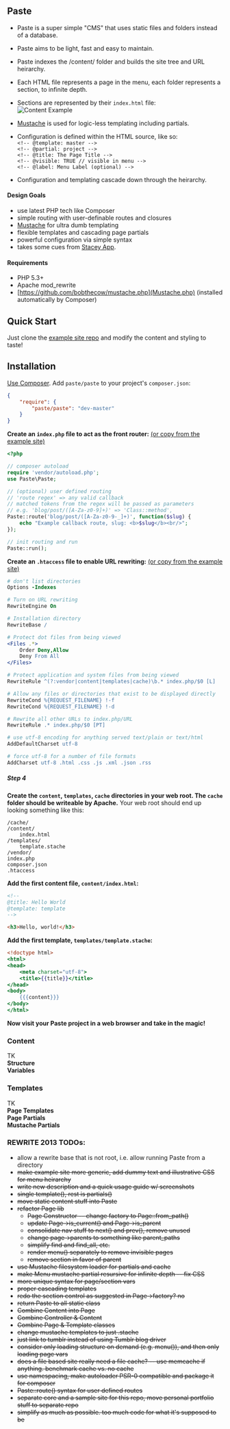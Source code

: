 ## Paste

- Paste is a super simple "CMS" that uses static files and folders instead of a database. 
- Paste aims to be light, fast and easy to maintain. 
- Paste indexes the /content/ folder and builds the site tree and URL heirarchy. 
- Each HTML file represents a page in the menu, each folder represents a section, to infinite depth.
- Sections are represented by their `index.html` file:  
![Content Example](https://raw.github.com/paste/paste-example/master/assets/images/finder-view.png)   

- [Mustache](http://mustache.github.io/) is used for logic-less templating including partials.
- Configuration is defined within the HTML source, like so:  
	`<!-- @template: master -->`  
	`<!-- @partial: project -->`  
	`<!-- @title: The Page Title -->`  
	`<!-- @visible: TRUE // visible in menu -->`  
	`<!-- @label: Menu Label (optional) -->`  
- Configuration and templating cascade down through the heirarchy.  

#### Design Goals

- use latest PHP tech like Composer
- simple routing with user-definable routes and closures
- [Mustache](http://mustache.github.io/) for ultra dumb templating
- flexible templates and cascading page partials
- powerful configuration via simple syntax
- takes some cues from [Stacey App](http://www.staceyapp.com/). 


#### Requirements

- PHP 5.3+
- Apache mod_rewrite
- [https://github.com/bobthecow/mustache.php](Mustache.php) (installed automatically by Composer)

## Quick Start

Just clone the [example site repo](https://github.com/paste/paste-example) and modify the content and styling to taste!


## Installation

[Use Composer](http://getcomposer.org/). Add `paste/paste` to your project's `composer.json`:
```json
{
    "require": {
        "paste/paste": "dev-master"
    }
}
```

**Create an `index.php` file to act as the front router:**
[(or copy from the example site)](https://github.com/paste/paste-example/blob/master/index.php)

```php
<?php

// composer autoload
require 'vendor/autoload.php';
use Paste\Paste;

// (optional) user defined routing
// 'route regex' => any valid callback
// matched tokens from the regex will be passed as parameters
// e.g. 'blog/post/([A-Za-z0-9]+)' => 'Class::method',
Paste::route('blog/post/([A-Za-z0-9-_]+)', function($slug) { 
	echo "Example callback route, slug: <b>$slug</b><br/>";
});

// init routing and run
Paste::run();
```
**Create an `.htaccess` file to enable URL rewriting:**
[(or copy from the example site)](https://github.com/paste/paste-example/blob/master/.htaccess) 

```apache
# don't list directories
Options -Indexes

# Turn on URL rewriting
RewriteEngine On

# Installation directory
RewriteBase /

# Protect dot files from being viewed
<Files .*>
	Order Deny,Allow
	Deny From All
</Files>

# Protect application and system files from being viewed
RewriteRule ^(?:vendor|content|templates|cache)\b.* index.php/$0 [L]

# Allow any files or directories that exist to be displayed directly
RewriteCond %{REQUEST_FILENAME} !-f
RewriteCond %{REQUEST_FILENAME} !-d

# Rewrite all other URLs to index.php/URL
RewriteRule .* index.php/$0 [PT]

# use utf-8 encoding for anything served text/plain or text/html
AddDefaultCharset utf-8

# force utf-8 for a number of file formats
AddCharset utf-8 .html .css .js .xml .json .rss
```
##### Step 4
**Create the `content`, `templates`, `cache` directories in your web root. The `cache` folder should be writeable by Apache.** Your web root should end up looking something like this:
```
/cache/
/content/
	index.html
/templates/
	template.stache
/vendor/
index.php
composer.json
.htaccess
```

**Add the first content file, `content/index.html`:**

```html
<!-- 
@title: Hello World
@template: template
-->

<h3>Hello, world!</h3>
```

**Add the first template, `templates/template.stache`:**

```mustache
<!doctype html>
<html>
<head>
	<meta charset="utf-8">
	<title>{{title}}</title>
</head>
<body>
	{{{content}}}
</body>
</html>
```

**Now visit your Paste project in a web browser and take in the magic!**


### Content
TK  
**Structure**  
**Variables**  

### Templates
TK  
**Page Templates**  
**Page Partials**  
**Mustache Partials**  



### REWRITE 2013 TODOs:



- allow a rewrite base that is not root, i.e. allow running Paste from a directory
- ~~make example site more generic, add dummy text and illustrative CSS for menu heirarchy~~
- ~~write new description and a quick usage guide w/ screenshots~~
- ~~single template(), rest is partials()~~
- ~~move static content stuff into Paste~~
- ~~refactor Page lib~~
	- ~~Page Constructor -- change factory to Page::from_path()~~
	- ~~update Page->is_current() and Page->is\_parent~~
	- ~~consolidate nav stuff to next() and prev(), remove unused~~
	- ~~change page->parents to something like parent_paths~~
	- ~~simplify find and find_all, etc.~~
	- ~~render menu() separately to remove invisible pages~~
	- ~~remove section in favor of parent~~
- ~~use Mustache filesystem loader for partials and cache~~
- ~~make Menu mustache partial resursive for infinite depth -- fix CSS~~
- ~~more unique syntax for page/section vars~~
- ~~proper cascading templates~~
- ~~redo the section control as suggested in Page->factory? no~~
- ~~return Paste to all static class~~
- ~~Combine Content into Page~~
- ~~Combine Controller & Content~~
- ~~Combine Page & Template classes~~
- ~~change mustache templates to just .stache~~
- ~~just link to tumblr instead of using Tumblr blog driver~~
- ~~consider only loading structure on demand (e.g. menu()), and then only loading page vars~~
- ~~does a file based site really need a file cache? -- use memcache if anything. benchmark cache vs. no cache~~
- ~~use namespacing, make autoloader PSR-0 compatible and package it for composer~~
- ~~Paste::route() syntax for user defined routes~~
- ~~separate core and a sample site for this repo, move personal portfolio stuff to separate repo~~
- ~~simplify as much as possible. too much code for what it's supposed to be~~


